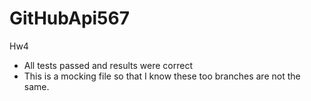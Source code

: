 # GitHubApi567
Hw4
 - All tests passed and results were correct
- This is a mocking file so that I know these too branches are not the same.